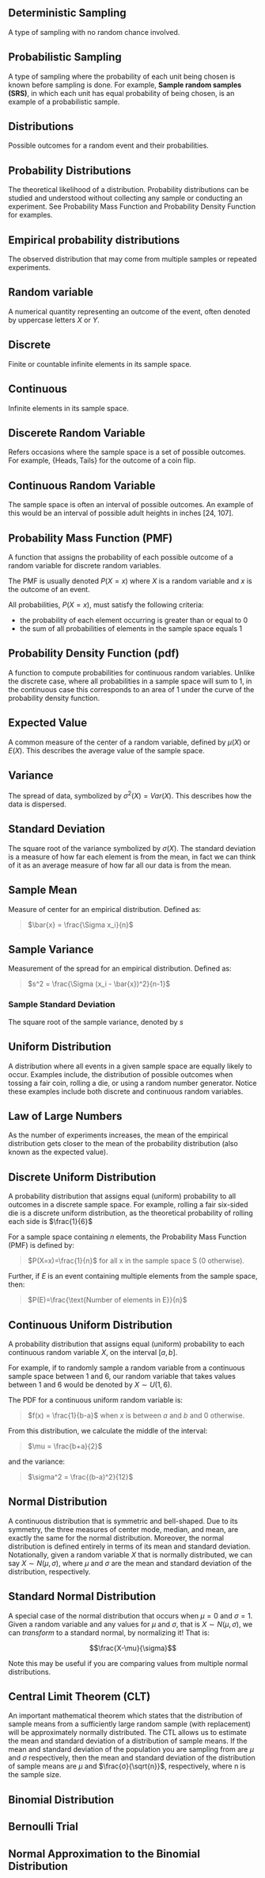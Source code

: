 ## Deterministic Sampling
A type of sampling with no random chance involved.

## Probabilistic Sampling
A type of sampling where the probability of each unit being chosen is known before sampling is done. For example, **Sample random samples (SRS)**, in which each unit has equal probability of being chosen, is an example of a probabilistic sample.

## Distributions
Possible outcomes for a random event and their probabilities.

## Probability Distributions
The theoretical likelihood of a distribution. Probability distributions can be studied and understood without collecting any sample or conducting an experiment. See Probability Mass Function and Probability Density Function for examples.

## Empirical probability distributions
The observed distribution that may come from multiple samples or repeated experiments.

## Random variable
A numerical quantity representing an outcome of the event, often denoted by uppercase letters $X$ or $Y$.

## Discrete
Finite or countable infinite elements in its sample space.

## Continuous
Infinite elements in its sample space.

## Discerete Random Variable
Refers occasions where the sample space is a set of possible outcomes. For example, $\{\text{Heads}, \text{Tails} \}$ for the outcome of a coin flip.

## Continuous Random Variable
The sample space is often an interval of possible outcomes. An example of this would be an interval of possible adult heights in inches [24, 107].

## Probability Mass Function (PMF)
A function that assigns the probability of each possible outcome of a random variable for discrete random variables. 

The PMF is usually denoted $P(X=x)$ where $X$ is a random variable and $x$ is the outcome of an event. 

All probabilities, $P(X=x)$, must satisfy the following criteria:
- the probability of each element occurring is greater than or equal to 0
- the sum of all probabilities of elements in the sample space equals 1

## Probability Density Function (pdf) 
A function to compute probabilities for continuous random variables. Unlike the discrete case, where all probabilities in a sample space will sum to 1, in the continuous case this corresponds to an area of 1 under the curve of the probability density function. 

## Expected Value
A common measure of the center of a random variable, defined by $\mu(X)$ or $E(X)$. This describes the average value of the sample space. 

## Variance
The spread of data, symbolized by $\sigma^2(X)=Var(X)$. This describes how the data is dispersed.

## Standard Deviation
The square root of the variance symbolized by $\sigma(X)$. The standard deviation is a measure of how far each element is from the mean, in fact we can think of it as an average measure of how far all our data is from the mean. 

## Sample Mean
Measure of center for an empirical distribution.  Defined as: 
>$\bar{x} = \frac{\Sigma x_i}{n}$ 

## Sample Variance
Measurement of the spread for an empirical distribution. Defined as: 
>$s^2 = \frac{\Sigma (x_i - \bar{x})^2}{n-1}$

### Sample Standard Deviation
The square root of the sample variance, denoted by $s$

## Uniform Distribution
A distribution where all events in a given sample space are equally likely to occur. Examples include, the distribution of possible outcomes when tossing a fair coin, rolling a die, or using a random number generator. Notice these examples include both discrete and continuous random variables.

## Law of Large Numbers
As the number of experiments increases, the mean of the empirical distribution gets closer to the mean of the probability distribution (also known as the expected value).

## Discrete Uniform Distribution
A probability distribution that assigns equal (uniform) probability to all outcomes in a discrete sample space. For example, rolling a fair six-sided die is a discrete uniform distribution, as the theoretical probability of rolling each side is $\frac{1}{6}$

For a sample space containing $n$ elements, the Probability Mass Function (PMF) is defined by:

> $P(X=x)=\frac{1}{n}$ for all x in the sample space S (0 otherwise).

Further, if $E$ is an event containing multiple elements from the sample space, then:

> $P(E)=\frac{\text{Number of elements in E}}{n}$

## Continuous Uniform Distribution
A probability distribution that assigns equal (uniform) probability to each continuous random variable $X$, on the interval $[a, b]$. 

For example, if to randomly sample a random variable from a continuous sample space between 1 and 6, our random variable that takes values between 1 and 6 would be denoted by $X \sim U(1,6)$. 

The PDF for a continuous uniform random variable is:

> $f(x) = \frac{1}{b-a}$ when $x$ is between $a$ and $b$ and 0 otherwise.

From this distribution, we calculate the middle of the interval:

> $\mu = \frac{b+a}{2}$

and the variance:

> $\sigma^2 = \frac{(b-a)^2}{12}$ 

## Normal Distribution
A continuous distribution that is symmetric and bell-shaped. Due to its symmetry, the three measures of center mode, median, and mean, are exactly the same for the normal distribution. Moreover, the normal distribution is defined entirely in terms of its mean and standard deviation. Notationally, given a random variable $X$ that is normally distributed, we can say $X \sim N(\mu,\sigma)$, where $\mu$ and $\sigma$ are the mean and standard deviation of the distribution, respectively.

## Standard Normal Distribution
A special case of the normal distribution that occurs when $\mu = 0$ and $\sigma = 1$. Given a random variable and any values for $\mu$ and $\sigma$, that is $X  ∼  N(\mu, \sigma)$, we can *transform* to a standard normal, by normalizing it! That is:

$$\frac{X-\mu}{\sigma}$$

Note this may be useful if you are comparing values from multiple normal distributions.

## Central Limit Theorem (CLT)
An important mathematical theorem which states that the distribution of sample means from a sufficiently large random sample (with replacement) will be approximately normally distributed. The CTL allows us to estimate the mean and standard deviation of a distribution of sample means. If the mean and standard deviation of the population you are sampling from are $\mu$ and $\sigma$ respectively, then the mean and standard deviation of the distribution of sample means are $\mu$ and $\frac{σ}{\sqrt{n}}$, respectively, where n is the sample size. 



## Binomial Distribution

## Bernoulli Trial

## Normal Approximation to the Binomial Distribution